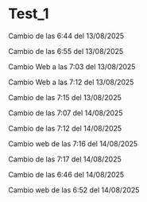# Test_1
Cambio de las 6:44 del 13/08/2025

Cambio de las 6:55 del 13/08/2025

Cambio Web a las 7:03 del 13/08/2025

Cambio Web a las 7:12 del 13/08/2025

Cambio de las 7:15 del 13/08/2025

Cambio de las 7:07 del 14/08/2025

Cambio de las 7:12 del 14/08/2025

Cambio web de las 7:16 del 14/08/2025

Cambio de las 7:17 del 14/08/2025

Cambio de las 6:46 del 14/08/2025

Cambio web de las 6:52 del 14/08/2025

  
